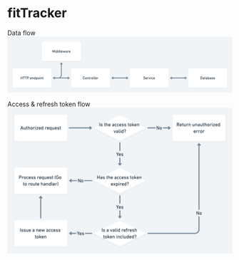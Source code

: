 # fitTracker

Data flow
![alt text](image.png)

Access & refresh token flow
![alt text](image-1.png)
